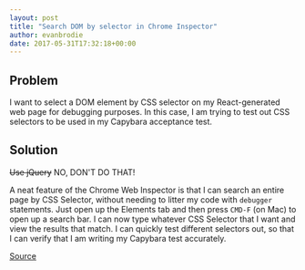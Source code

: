 ```yaml
---
layout: post
title: "Search DOM by selector in Chrome Inspector"
author: evanbrodie
date: 2017-05-31T17:32:18+00:00
---
```


## Problem

I want to select a DOM element by CSS selector on my React-generated web page for debugging purposes. In this case, I am trying to test out CSS selectors to be used in my Capybara acceptance test.

## Solution

~~Use jQuery~~ NO, DON'T DO THAT!

A neat feature of the Chrome Web Inspector is that I can search an entire page by CSS Selector, without needing to litter my code with `debugger` statements. Just open up the Elements tab and then press `CMD-F` (on Mac) to open up a search bar. I can now type whatever CSS Selector that I want and view the results that match. I can quickly test different selectors out, so that I can verify that I am writing my Capybara test accurately.

[Source](https://developers.google.com/web/updates/2015/05/search-dom-tree-by-css-selector)
